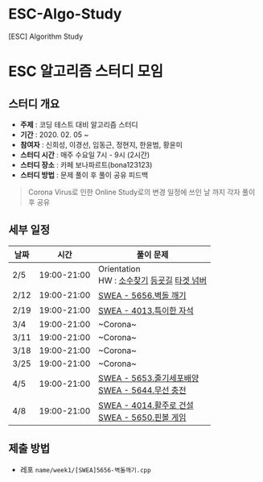 # ESC-Algo-Study
[ESC] Algorithm Study

# ESC 알고리즘 스터디 모임

## 스터디 개요
* **주제** : 코딩 테스트 대비 알고리즘 스터디
* **기간** : 2020. 02. 05 ~ 
* **참여자** : 신희성, 이경선, 임동근, 정현지, 한윤범, 황윤미
* **스터디 시간** : 매주 수요일 7시 - 9시 (2시간)
* **스터디 장소** : 카페 보나파르트(bona123123)
* **스터디 방법** : 문제 풀이 후 풀이 공유 피드백

> Corona Virus로 인한 Online Study로의 변경
> 일정에 쓰인 날 까지 각자 풀이 후 공유

## 세부 일정
|날짜|시간|풀이 문제|
|----|---------|---------------------------------------------------|
|2/5|19:00-21:00|Orientation <br> HW : [소수찾기](https://programmers.co.kr/learn/courses/30/lessons/42839) [등굣길](https://programmers.co.kr/learn/courses/30/lessons/42898) [타겟 넘버](https://programmers.co.kr/learn/courses/30/lessons/43165)|
|2/12|19:00-21:00|[SWEA - 5656.벽돌 깨기](https://swexpertacademy.com/main/code/problem/problemDetail.do?contestProbId=AWXRQm6qfL0DFAUo)|
|2/19|19:00-21:00|[SWEA - 4013.특이한 자석](https://swexpertacademy.com/main/code/problem/problemDetail.do?contestProbId=AWIeV9sKkcoDFAVH)|
|3/4|19:00-21:00|~Corona~|
|3/11|19:00-21:00|~Corona~|
|3/18|19:00-21:00|~Corona~|
|3/25|19:00-21:00|~Corona~|
|4/5|19:00-21:00|[SWEA - 5653.줄기세포배양](https://swexpertacademy.com/main/code/problem/problemDetail.do?contestProbId=AWXRJ8EKe48DFAUo) <br> [SWEA - 5644.무선 충전](https://swexpertacademy.com/main/code/problem/problemDetail.do?contestProbId=AWXRDL1aeugDFAUo)|
|4/8|19:00-21:00|[SWEA - 4014.활주로 건설](https://swexpertacademy.com/main/code/problem/problemDetail.do?contestProbId=AWIeW7FakkUDFAVH) <br> [SWEA - 5650.핀볼 게임](https://swexpertacademy.com/main/code/problem/problemDetail.do?contestProbId=AWXRF8s6ezEDFAUo)|

## 제출 방법
* 레포 `name/week1/[SWEA]5656-벽돌깨기.cpp`
